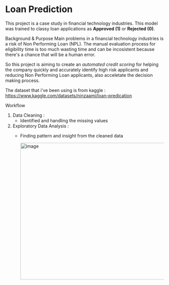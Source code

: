 # Loan Prediction 

This project is a case study in financial technology industries. This model was trained to classy loan applications as **Approved (1)** or **Rejected (0)**.

Background & Purpose
Main problems in a financial technology industries is a risk of Non Performing Loan (NPL). The manual evaluation process for eligibility time is too much wasting time and can be incosistent because there's a chance that will be a human error.

So this project is aiming to create an *automated credit scoring* for helping the company quickly and accurately identify high risk applicants and reducing Non Performing Loan applicants, also acceletate the decision making process.

The dataset that i've been using is from kaggle : https://www.kaggle.com/datasets/ninzaami/loan-predication

Workflow
  1. Data Cleaning :
     - Identified and handling the missing values
  2. Exploratory Data Analysis :
     - Finding pattern and insight from the cleaned data
    
       <img width="571" height="433" alt="image" src="https://github.com/user-attachments/assets/e462b8a1-d66c-4177-aeba-393916cf204c" />

     
